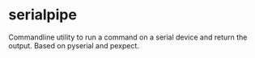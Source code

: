 # serialpipe
Commandline utility to run a command on a serial device and return the output. Based on pyserial and pexpect.
